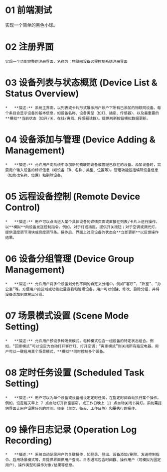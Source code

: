 #   01 前端测试
实现一个简单的黑色小球。
   
#   02 注册界面
    实现一个功能完整的注册界面，名称为：物联网设备远程控制系统注册界面

#   03 设备列表与状态概览 (Device List & Status Overview)
    *   **描述:** 系统主界面，以列表或卡片形式展示用户账户下所有已添加的物联网设备。每个条目会显示设备的基本信息，如设备名称、设备类型（如灯、插座、传感器）、以及最重要的**模拟**当前状态（如开/关、在线/离线、传感器读数）。提供刷新按钮模拟数据更新。

#   04 设备添加与管理 (Device Adding & Management)
    *   **描述:** 允许用户向系统中添加新的物联网设备或管理已存在的设备。添加设备时，需要用户输入设备的标识信息（如设备 ID、名称、类型、位置等）。管理功能包括编辑设备信息（如修改名称、位置）和删除设备。

#   05 远程设备控制 (Remote Device Control)
    *   **描述:** 用户可以点击进入某个具体设备的详情页面或直接在列表/卡片上进行操作，以**模拟**向设备发送控制指令。例如，对于灯或插座，提供开关按钮；对于空调或调光灯，提供温度调节滑块或亮度调节条。操作后，界面上对应设备的状态会**立即更新**以反馈操作结果。

#   06 设备分组管理 (Device Group Management)
    *   **描述:** 允许用户将多个设备划分到不同的自定义分组中，例如“客厅”、“卧室”、“办公室”等。方便用户按区域或功能批量查看和管理设备。用户可以创建、修改、删除分组，并将设备添加到或移出分组。

#   07 场景模式设置 (Scene Mode Setting)
    *   **描述:** 允许用户预设多种场景模式，每种模式包含一组设备的特定状态组合。例如，“回家模式”可以设定为自动打开客厅灯、打开空调；“离家模式”则关闭所有指定电器。用户可以一键启用某个场景模式，**模拟**同时控制多个设备。

#   08 定时任务设置 (Scheduled Task Setting)
    *   **描述:** 用户可以为单个设备或设备组设定定时任务，在指定时间自动执行某个操作。例如，设定每天早上 7 点自动打开卧室窗帘，或工作日晚上 11 点自动关闭书房灯。系统需提供界面让用户设置任务的时间、频率（单次、每天、工作日等）和要执行的操作。

#   09 操作日志记录 (Operation Log Recording)
    *   **描述:** 系统自动记录用户的关键操作，如登录、登出、设备添加/删除、发送控制指令、启用场景模式等，并提供界面供用户查阅。日志通常包含时间戳、操作用户（可模拟为固定用户）、操作类型和操作对象/结果等信息。
